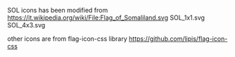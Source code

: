 SOL icons has been modified from https://it.wikipedia.org/wiki/File:Flag_of_Somaliland.svg
SOL_1x1.svg
SOL_4x3.svg

other icons are from flag-icon-css library
https://github.com/lipis/flag-icon-css